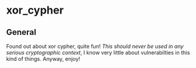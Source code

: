 # xor_cypher
## General
Found out about xor cypher, quite fun! *This should never be used in any serious cryptographic context*, I know very little about vulnerabilties in this kind of things. Anyway, enjoy!



